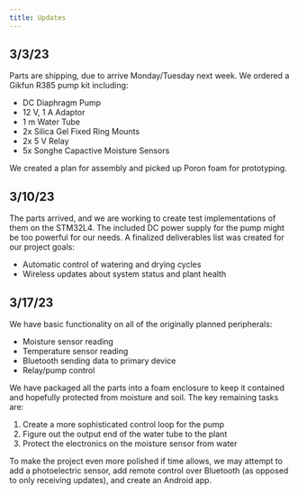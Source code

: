 ```yaml
---
title: Updates
---
```


## 3/3/23
Parts are shipping, due to arrive Monday/Tuesday next week. We ordered a Gikfun R385 pump kit including:

* DC Diaphragm Pump
* 12 V, 1 A Adaptor
* 1 m Water Tube
* 2x Silica Gel Fixed Ring Mounts
* 2x 5 V Relay
* 5x Songhe Capactive Moisture Sensors


We created a plan for assembly and picked up Poron foam for prototyping.

## 3/10/23
The parts arrived, and we are working to create test implementations of them on the STM32L4. The included DC power supply for the pump might be too powerful for our needs. A finalized deliverables list was created for our project goals:

* Automatic control of watering and drying cycles
* Wireless updates about system status and plant health

## 3/17/23
We have basic functionality on all of the originally planned peripherals:

* Moisture sensor reading
* Temperature sensor reading
* Bluetooth sending data to primary device
* Relay/pump control

We have packaged all the parts into a foam enclosure to keep it contained and hopefully protected from moisture and soil. The key remaining tasks are:

1. Create a more sophisticated control loop for the pump
2. Figure out the output end of the water tube to the plant
3. Protect the electronics on the moisture sensor from water

To make the project even more polished if time allows, we may attempt to add a photoelectric sensor, add remote control over Bluetooth (as opposed to only receiving updates), and create an Android app.
